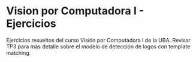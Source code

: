 # Vision por Computadora I - Ejercicios

Ejercicios resueltos del curso Visión por Computadora I de la UBA.
Revisar TP3 para más detalle sobre el modelo de detección de logos con template matching.
